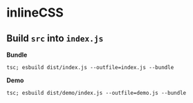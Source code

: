 # inlineCSS

## Build `src` into `index.js`


**Bundle**

```
tsc; esbuild dist/index.js --outfile=index.js --bundle
```

**Demo**

```
tsc; esbuild dist/demo/index.js --outfile=demo.js --bundle
```